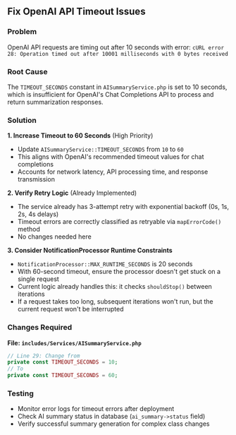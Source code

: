 ## Fix OpenAI API Timeout Issues

### Problem
OpenAI API requests are timing out after 10 seconds with error: `cURL error 28: Operation timed out after 10001 milliseconds with 0 bytes received`

### Root Cause
The `TIMEOUT_SECONDS` constant in `AISummaryService.php` is set to 10 seconds, which is insufficient for OpenAI's Chat Completions API to process and return summarization responses.

### Solution

**1. Increase Timeout to 60 Seconds** (High Priority)
- Update `AISummaryService::TIMEOUT_SECONDS` from `10` to `60`
- This aligns with OpenAI's recommended timeout values for chat completions
- Accounts for network latency, API processing time, and response transmission

**2. Verify Retry Logic** (Already Implemented)
- The service already has 3-attempt retry with exponential backoff (0s, 1s, 2s, 4s delays)
- Timeout errors are correctly classified as retryable via `mapErrorCode()` method
- No changes needed here

**3. Consider NotificationProcessor Runtime Constraints**
- `NotificationProcessor::MAX_RUNTIME_SECONDS` is 20 seconds
- With 60-second timeout, ensure the processor doesn't get stuck on a single request
- Current logic already handles this: it checks `shouldStop()` between iterations
- If a request takes too long, subsequent iterations won't run, but the current request won't be interrupted

### Changes Required

**File: `includes/Services/AISummaryService.php`**
```php
// Line 29: Change from
private const TIMEOUT_SECONDS = 10;
// To
private const TIMEOUT_SECONDS = 60;
```

### Testing
- Monitor error logs for timeout errors after deployment
- Check AI summary status in database (`ai_summary->status` field)
- Verify successful summary generation for complex class changes